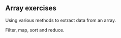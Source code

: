 ## Array exercises

Using various methods to extract data from an array. 

Filter, map, sort and reduce.